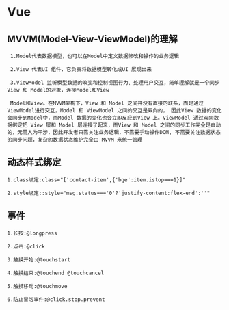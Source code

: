 # Vue 

  ## MVVM(Model-View-ViewModel)的理解

     1.Model代表数据模型，也可以在Model中定义数据修改和操作的业务逻辑

     2.View 代表UI 组件，它负责将数据模型转化成UI 展现出来

     3.ViewModel 监听模型数据的改变和控制视图行为、处理用户交互，简单理解就是一个同步View 和 Model的对象，连接Model和View

     Model和View。在MVVM架构下，View 和 Model 之间并没有直接的联系，而是通过ViewModel进行交互，Model 和 ViewModel 之间的交互是双向的， 因此View 数据的变化会同步到Model中，而Model 数据的变化也会立即反应到View 上。ViewModel 通过双向数据绑定把 View 层和 Model 层连接了起来，而View 和 Model 之间的同步工作完全是自动的，无需人为干涉，因此开发者只需关注业务逻辑，不需要手动操作DOM, 不需要关注数据状态的同步问题，复杂的数据状态维护完全由 MVVM 来统一管理

  ## 动态样式绑定
    
    1.class绑定:class="['contact-item',{'bge':item.istop===1}]"

    2.style绑定::style="msg.status==='0'?'justify-content:flex-end':''"

  ## 事件

    1.长按:@longpress

    2.点击:@click

    3.触摸开始:@touchstart

    4.触摸结束:@touchend @touchcancel

    5.触摸移动:@touchmove

    6.防止冒泡事件:@click.stop.prevent